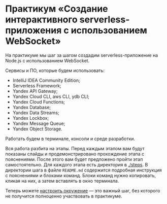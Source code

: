 # Практикум «Создание интерактивного serverless-приложения с использованием WebSocket»

На практикуме мы шаг за шагом создадим serverless-приложение на Node.js с использованием WebSocket.

Сервисы и ПО, которые будем использовать:

* IntelliJ IDEA Community Edition;
* Serverless Framework;
* Yandex API Gateway;
* Yandex Cloud CLI, aws CLI, ydb CLI;
* Yandex Cloud Functions;
* Yandex Database;
* Yandex Data Streams;
* Yandex Lockbox;
* Yandex Message Queue;
* Yandex Object Storage.

Работать будем в терминале, консоли и среде разработки. 

Вся работа разбита на этапы. Перед каждым этапом вам будут показаны слайды и продемонстрировано прохождение этапа с
пояснениями. После этого вам будет предложено пройти этап самостоятельно. Для каждого этапа есть директория
в [./steps](./steps). В директории шага в файле `README.md` содержится подробная инструкция с пояснениями и блоками команд. Блоки
команд нужно копировать, кликая на них, а затем вставлять в окно терминала.

Теперь можете [настроить окружение](./steps/0-init/README.md) — это важный шаг, 
без которого не получится полноценно участвовать в практикуме.
